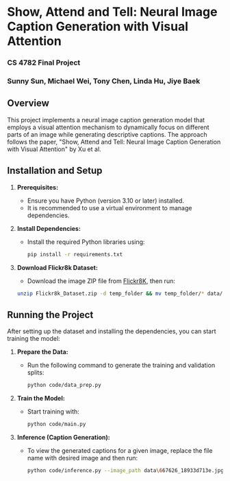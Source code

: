 # Show, Attend and Tell: Neural Image Caption Generation with Visual Attention

### CS 4782 Final Project

### Sunny Sun, Michael Wei, Tony Chen, Linda Hu, Jiye Baek

## Overview

This project implements a neural image caption generation model that employs a visual attention mechanism to dynamically focus on different parts of an image while generating descriptive captions. The approach follows the paper, "Show, Attend and Tell: Neural Image Caption Generation with Visual Attention" by Xu et al.

## Installation and Setup

1. **Prerequisites:**

   - Ensure you have Python (version 3.10 or later) installed.
   - It is recommended to use a virtual environment to manage dependencies.

2. **Install Dependencies:**

   - Install the required Python libraries using:
     ```bash
     pip install -r requirements.txt
     ```

3. **Download Flickr8k Dataset:**
   - Download the image ZIP file from [Flickr8K](https://github.com/jbrownlee/Datasets/releases/download/Flickr8k/Flickr8k_Dataset.zip), then run:
   ```bash
   unzip Flickr8k_Dataset.zip -d temp_folder && mv temp_folder/* data/ && rmdir temp_folder
   ```

## Running the Project

After setting up the dataset and installing the dependencies, you can start training the model:

1. **Prepare the Data:**

   - Run the following command to generate the training and validation splits:
     ```bash
     python code/data_prep.py
     ```

2. **Train the Model:**

   - Start training with:
     ```bash
     python code/main.py
     ```

3. **Inference (Caption Generation):**
   - To view the generated captions for a given image, replace the file name with desired image and then run:
     ```bash
     python code/inference.py --image_path data\667626_18933d713e.jpg
     ```
